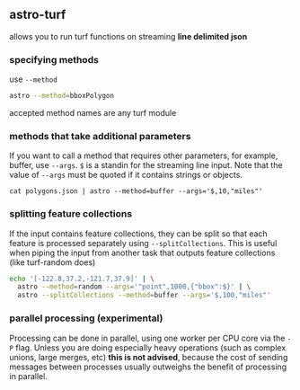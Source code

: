 ## astro-turf

allows you to run turf functions on streaming **line delimited json**

### specifying methods

use `--method`

```sh
astro --method=bboxPolygon
```

accepted method names are any turf module

### methods that take additional parameters

If you want to call a method that requires other parameters, for example, buffer,
use `--args`. `$` is a standin for the streaming line input. Note that the value of `--args` must be quoted if it contains strings or objects.

`cat polygons.json | astro --method=buffer --args='$,10,"miles"'`


### splitting feature collections

If the input contains feature collections, they can be split so that each feature is processed separately using `--splitCollections`. This is useful when piping the input from another task that outputs feature collections (like turf-random does)

```sh
echo '[-122.8,37.2,-121.7,37.9]' | \
  astro --method=random --args='"point",1000,{"bbox":$}' | \
  astro --splitCollections --method=buffer --args='$,100,"miles"'
```

### parallel processing (experimental)

Processing can be done in parallel, using one worker per CPU core via the `-P` flag. Unless you are doing especially heavy operations (such as complex unions, large merges, etc) **this is not advised**, because the cost of sending messages between processes usually outweighs the benefit of processing in parallel.

